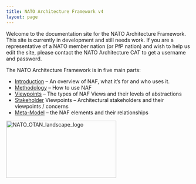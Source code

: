 ```yaml
---
title: NATO Architecture Framework v4
layout: page
---
```


Welcome to the documentation site for the NATO Architecture
Framework. This site is currently in development and still needs
work. If you are a representative of a NATO member nation (or PfP
nation) and wish to help us edit the site, please contact the NATO
Architecture CAT to get a username and password.


The NATO Architecture Framework is in five main parts:


* [Introduction](introduction/) – An overview of NAF, what it’s for and who uses it.
* [Methodology](methodology/) – How to use NAF
* [Viewpoints](viewpoints/) – The types of NAF Views and their levels of abstractions
* [Stakeholder](stakeholder/) Viewpoints – Architectural stakeholders and their viewpoints / concerns
* [Meta-Model](meta-model/) – the NAF elements and their relationships


<p class="clearfix"><img class="pull-right" alt="NATO_OTAN_landscape_logo" src="{{ site.assets }}NATO_OTAN_landscape_logo.svg" width="300px" height="156px"></p>
